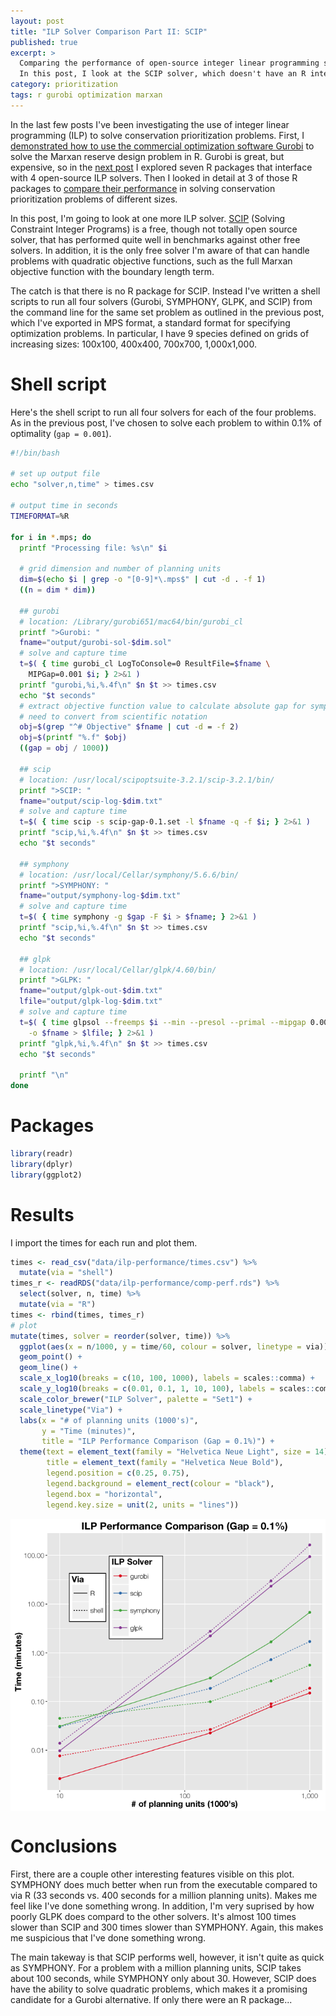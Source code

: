 ```yaml
---
layout: post
title: "ILP Solver Comparison Part II: SCIP"
published: true
excerpt: >
  Comparing the performance of open-source integer linear programming solvers.
  In this post, I look at the SCIP solver, which doesn't have an R interface.
category: prioritization
tags: r gurobi optimization marxan
---
```






In the last few posts I've been investigating the use of integer linear programming (ILP) to solve conservation prioritization problems. First, I [demonstrated how to use the commercial optimization software Gurobi](http://strimas.com/prioritization/gurobi/) to solve the Marxan reserve design problem in R. Gurobi is great, but expensive, so in the [next post](http://strimas.com/prioritization/ilp-field-guide/) I explored seven R packages that interface with 4 open-source ILP solvers. Then I looked in detail at 3 of those R packages to [compare their performance](http://strimas.com/prioritization/ilp-performance/) in solving conservation prioritization problems of different sizes. 

In this post, I'm going to look at one more ILP solver. [SCIP](http://scip.zib.de/) (Solving Constraint Integer Programs) is a free, though not totally open source solver, that has performed quite well in benchmarks against other free solvers. In addition, it is the only free solver I'm aware of that can handle problems with quadratic objective functions, such as the full Marxan objective function with the boundary length term.

The catch is that there is no R package for SCIP. Instead I've written a shell scripts to run all four solvers (Gurobi, SYMPHONY, GLPK, and SCIP) from the command line for the same set problem as outlined in the previous post, which I've exported in MPS format, a standard format for specifying optimization problems. In particular, I have 9 species defined on grids of increasing sizes: 100x100, 400x400, 700x700, 1,000x1,000.

# Shell script

Here's the shell script to run all four solvers for each of the four problems. As in the previous post, I've chosen to solve each problem to within 0.1% of optimality (`gap = 0.001`).

```bash
#!/bin/bash

# set up output file
echo "solver,n,time" > times.csv

# output time in seconds
TIMEFORMAT=%R

for i in *.mps; do
  printf "Processing file: %s\n" $i
  
  # grid dimension and number of planning units
  dim=$(echo $i | grep -o "[0-9]*\.mps$" | cut -d . -f 1)
  ((n = dim * dim))
  
  ## gurobi
  # location: /Library/gurobi651/mac64/bin/gurobi_cl
  printf ">Gurobi: "
  fname="output/gurobi-sol-$dim.sol"
  # solve and capture time
  t=$( { time gurobi_cl LogToConsole=0 ResultFile=$fname \
    MIPGap=0.001 $i; } 2>&1 )
  printf "gurobi,%i,%.4f\n" $n $t >> times.csv
  echo "$t seconds"
  # extract objective function value to calculate absolute gap for symphony
  # need to convert from scientific notation
  obj=$(grep "^# Objective" $fname | cut -d = -f 2)
  obj=$(printf "%.f" $obj)
  ((gap = obj / 1000)) 
  
  ## scip
  # location: /usr/local/scipoptsuite-3.2.1/scip-3.2.1/bin/
  printf ">SCIP: "
  fname="output/scip-log-$dim.txt"
  # solve and capture time
  t=$( { time scip -s scip-gap-0.1.set -l $fname -q -f $i; } 2>&1 )
  printf "scip,%i,%.4f\n" $n $t >> times.csv
  echo "$t seconds"
  
  ## symphony
  # location: /usr/local/Cellar/symphony/5.6.6/bin/
  printf ">SYMPHONY: "
  fname="output/symphony-log-$dim.txt"
  # solve and capture time
  t=$( { time symphony -g $gap -F $i > $fname; } 2>&1 )
  printf "scip,%i,%.4f\n" $n $t >> times.csv
  echo "$t seconds"
  
  ## glpk
  # location: /usr/local/Cellar/glpk/4.60/bin/
  printf ">GLPK: "
  fname="output/glpk-out-$dim.txt"
  lfile="output/glpk-log-$dim.txt"
  # solve and capture time
  t=$( { time glpsol --freemps $i --min --presol --primal --mipgap 0.001 \
    -o $fname > $lfile; } 2>&1 )
  printf "glpk,%i,%.4f\n" $n $t >> times.csv
  echo "$t seconds"
  
  printf "\n"
done
```

# Packages


```r
library(readr)
library(dplyr)
library(ggplot2)
```

# Results

I import the times for each run and plot them.


```r
times <- read_csv("data/ilp-performance/times.csv") %>% 
  mutate(via = "shell")
times_r <- readRDS("data/ilp-performance/comp-perf.rds") %>% 
  select(solver, n, time) %>% 
  mutate(via = "R")
times <- rbind(times, times_r)
# plot
mutate(times, solver = reorder(solver, time)) %>% 
  ggplot(aes(x = n/1000, y = time/60, colour = solver, linetype = via)) +
  geom_point() +
  geom_line() +
  scale_x_log10(breaks = c(10, 100, 1000), labels = scales::comma) +
  scale_y_log10(breaks = c(0.01, 0.1, 1, 10, 100), labels = scales::comma) +
  scale_color_brewer("ILP Solver", palette = "Set1") +
  scale_linetype("Via") +
  labs(x = "# of planning units (1000's)",
       y = "Time (minutes)",
       title = "ILP Performance Comparison (Gap = 0.1%)") +
  theme(text = element_text(family = "Helvetica Neue Light", size = 14),
        title = element_text(family = "Helvetica Neue Bold"),
        legend.position = c(0.25, 0.75),
        legend.background = element_rect(colour = "black"),
        legend.box = "horizontal",
        legend.key.size = unit(2, units = "lines"))
```

<img src="/figures//scip-performance_times-1.png" title="plot of chunk times" alt="plot of chunk times" style="display: block; margin: auto;" />

# Conclusions

First, there are a couple other interesting features visible on this plot. SYMPHONY does much better when run from the executable compared to via R (33 seconds vs. 400 seconds for a million planning units). Makes me feel like I've done something wrong. In addition, I'm very suprised by how poorly GLPK does compard to the other solvers. It's almost 100 times slower than SCIP and 300 times slower than SYMPHONY. Again, this makes me suspicious that I've done something wrong.

The main takeway is that SCIP performs well, however, it isn't quite as quick as SYMPHONY. For a problem with a million planning units, SCIP takes about 100 seconds, while SYMPHONY only about 30. However, SCIP does have the ability to solve quadratic problems, which makes it a promising candidate for a Gurobi alternative. If only there were an R package...
